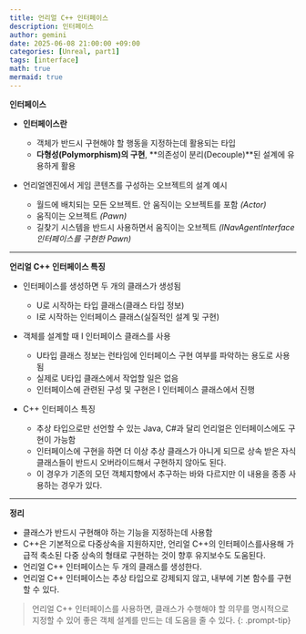```yaml
---
title: 언리얼 C++ 인터페이스
description: 인터페이스
author: gemini
date: 2025-06-08 21:00:00 +09:00
categories: [Unreal, part1]
tags: [interface]
math: true
mermaid: true
---
```


**인터페이스**

- **인터페이스란**
	- 객체가 반드시 구현해야 할 행동을 지정하는데 활용되는 타입
	- **다형성(Polymorphism)의 구현**, **의존성이 분리(Decouple)**된 설계에 유용하게 활용

- 언리얼엔진에서 게임 콘텐츠를 구성하는 오브젝트의 설계 예시
	- 월드에 배치되는 모든 오브젝트. 안 움직이는 오브젝트를 포함 *(Actor)*
	- 움직이는 오브젝트 *(Pawn)*
	- 길찾기 시스템을 반드시 사용하면서 움직이는 오브젝트 *(INavAgentInterface 인터페이스를 구현한 Pawn)*

---------------------------------------------------------

**언리얼 C++ 인터페이스 특징**
- 인터페이스를 생성하면 두 개의 클래스가 생성됨
	- U로 시작하는 타입 클래스(클래스 타입 정보)
	- I로 시작하는 인터페이스 클래스(실질적인 설계 및 구현)

- 객체를 설계할 때 I 인터페이스 클래스를 사용
	- U타입 클래스 정보는 런타임에 인터페이스 구현 여부를 파악하는 용도로 사용됨
	- 실제로 U타입 클래스에서 작업할 일은 없음
	- 인터페이스에 관련된 구성 및 구현은 I 인터페이스 클래스에서 진행

- C++ 인터페이스 특징
	- 추상 타입으로만 선언할 수 있는 Java, C#과 달리 언리얼은 인터페이스에도 구현이 가능함
	- 인터페이스에 구현을 하면 더 이상 추상 클래스가 아니게 되므로 상속 받은 자식 클래스들이 반드시 오버라이드해서 구현하지 않아도 된다.
	- 이 경우가 기존의 모던 객체지향에서 추구하는 바와 다르지만 이 내용을 종종 사용하는 경우가 있다.

---------------------------------------------------------

**정리**
- 클래스가 반드시 구현해야 하는 기능을 지정하는데 사용함
- C++은 기본적으로 다중상속을 지원하지만, 언리얼 C++의 인터페이스를사용해 가급적 축소된 다중 상속의 형태로 구현하는 것이 향후 유지보수도 도움된다.
- 언리얼 C++ 인터페이스는 두 개의 클래스를 생성한다.
- 언리얼 C++ 인터페이스는 추상 타입으로 강제되지 않고, 내부에 기본 함수를 구현할 수 있다.

>언리얼 C++ 인터페이스를 사용하면, 클래스가 수행해야 할 의무를 명시적으로 지정할 수 있어 좋은 객체 설계를 만드는 데 도움을 줄 수 있다.
{: .prompt-tip}